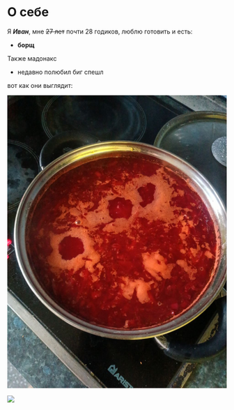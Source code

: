 # О себе

Я ***Иван***, мне ~~27 лет~~ почти 28 годиков, люблю готовить и есть:
* **борщ**

Также мадонакс

* недавно полюбил биг спешл

вот как они выглядит:

![](/Image/borsh.jpg)

![](https://i.gyazo.com/d96f61bd0df21db650fee8a8a89cbe77.png)